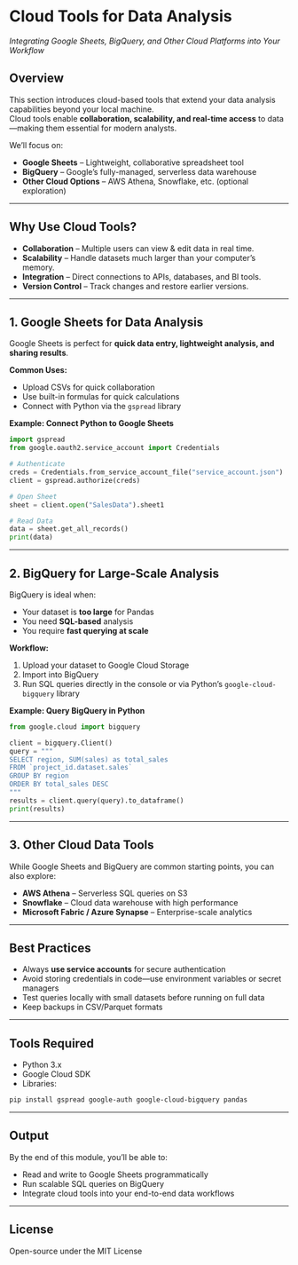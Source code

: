 # Cloud Tools for Data Analysis  
_Integrating Google Sheets, BigQuery, and Other Cloud Platforms into Your Workflow_

## Overview
This section introduces cloud-based tools that extend your data analysis capabilities beyond your local machine.  
Cloud tools enable **collaboration, scalability, and real-time access** to data—making them essential for modern analysts.

We’ll focus on:
- **Google Sheets** – Lightweight, collaborative spreadsheet tool
- **BigQuery** – Google’s fully-managed, serverless data warehouse
- **Other Cloud Options** – AWS Athena, Snowflake, etc. (optional exploration)

---

## Why Use Cloud Tools?
- **Collaboration** – Multiple users can view & edit data in real time.
- **Scalability** – Handle datasets much larger than your computer’s memory.
- **Integration** – Direct connections to APIs, databases, and BI tools.
- **Version Control** – Track changes and restore earlier versions.

---

## 1. Google Sheets for Data Analysis
Google Sheets is perfect for **quick data entry, lightweight analysis, and sharing results**.

**Common Uses:**
- Upload CSVs for quick collaboration
- Use built-in formulas for quick calculations
- Connect with Python via the `gspread` library

**Example: Connect Python to Google Sheets**
```python
import gspread
from google.oauth2.service_account import Credentials

# Authenticate
creds = Credentials.from_service_account_file("service_account.json")
client = gspread.authorize(creds)

# Open Sheet
sheet = client.open("SalesData").sheet1

# Read Data
data = sheet.get_all_records()
print(data)
```

---

## 2. BigQuery for Large-Scale Analysis
BigQuery is ideal when:
- Your dataset is **too large** for Pandas
- You need **SQL-based** analysis
- You require **fast querying at scale**

**Workflow:**
1. Upload your dataset to Google Cloud Storage
2. Import into BigQuery
3. Run SQL queries directly in the console or via Python’s `google-cloud-bigquery` library

**Example: Query BigQuery in Python**
```python
from google.cloud import bigquery

client = bigquery.Client()
query = """
SELECT region, SUM(sales) as total_sales
FROM `project_id.dataset.sales`
GROUP BY region
ORDER BY total_sales DESC
"""
results = client.query(query).to_dataframe()
print(results)
```

---

## 3. Other Cloud Data Tools
While Google Sheets and BigQuery are common starting points, you can also explore:
- **AWS Athena** – Serverless SQL queries on S3
- **Snowflake** – Cloud data warehouse with high performance
- **Microsoft Fabric / Azure Synapse** – Enterprise-scale analytics

---

## Best Practices
- Always **use service accounts** for secure authentication
- Avoid storing credentials in code—use environment variables or secret managers
- Test queries locally with small datasets before running on full data
- Keep backups in CSV/Parquet formats

---

## Tools Required
- Python 3.x  
- Google Cloud SDK  
- Libraries:  
```bash
pip install gspread google-auth google-cloud-bigquery pandas
```

---

## Output
By the end of this module, you’ll be able to:
- Read and write to Google Sheets programmatically
- Run scalable SQL queries on BigQuery
- Integrate cloud tools into your end-to-end data workflows

---

## License
Open-source under the MIT License
